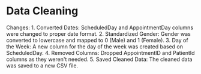 # Data Cleaning
Changes:
    1. Converted Dates:
        ScheduledDay and AppointmentDay columns were changed to proper date format.
    2. Standardized Gender:
        Gender was converted to lowercase and mapped to 0 (Male) and 1 (Female).
    3. Day of the Week:
        A new column for the day of the week was created based on ScheduledDay.
    4. Removed Columns:
        Dropped AppointmentID and PatientId columns as they weren't needed.
    5. Saved Cleaned Data:
        The cleaned data was saved to a new CSV file.
